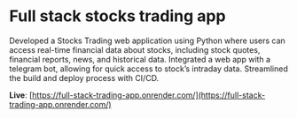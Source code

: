 # Full stack stocks trading app

Developed a Stocks Trading web application using Python where users can access real-time financial data about stocks, including stock quotes, financial reports, news, and historical data.  Integrated a web app with a telegram bot, allowing for quick access to stock’s intraday data. Streamlined the build and deploy process with CI/CD.

**Live**: [https://full-stack-trading-app.onrender.com/](https://full-stack-trading-app.onrender.com/)
